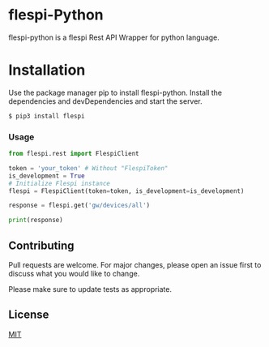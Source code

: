 # flespi-Python

flespi-python is a flespi Rest API Wrapper for python language.

# Installation
Use the package manager pip to install flespi-python.
Install the dependencies and devDependencies and start the server.

```sh
$ pip3 install flespi
```

### Usage
```python
from flespi.rest import FlespiClient

token = 'your_token' # Without "FlespiToken"
is_development = True
# Initialize Flespi instance
flespi = FlespiClient(token=token, is_development=is_development)

response = flespi.get('gw/devices/all')

print(response)
```
## Contributing
Pull requests are welcome. For major changes, please open an issue first to discuss what you would like to change.

Please make sure to update tests as appropriate.

## License
[MIT](https://choosealicense.com/licenses/mit/)

